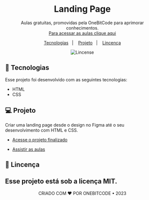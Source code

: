 <h1 align="center"> Landing Page </h1>
<p align="center"> 
Aulas gratuitas, promovidas pela OneBitCode para aprimorar conhecimentos. <br/>
<a href="https://pro.onebitcode.com/projetoaulas">Para acessar as aulas clique aqui</a>
</p>
<p align="center">
  <a href="#-Tecnologias">Tecnologias</a>&nbsp;&nbsp;&nbsp;|&nbsp;&nbsp;&nbsp;
  <a href="#-Projeto">Projeto</a>&nbsp;&nbsp;&nbsp;|&nbsp;&nbsp;&nbsp;
  <a href="#memo-lincença">Lincença</a>
</p>
<p align="center">
  <img alt="Lincense" src="https://img.shields.io/static/v1?label=lincense&message=MIT&color=49AA26&labelColor=000000">
</p>

## 🚀 Tecnologias

Esse projeto foi desenvolvido com as seguintes tecnologias:

- HTML
- CSS

## 💻 Projeto

Criar uma landing page desde o design no Figma até o seu desenvolvimento com HTML e CSS.

- [Acesse o projeto finalizado](https://kauaadrien.github.io/Landing_page/)

- [Assistir as aulas](https://pro.onebitcode.com/projetoaula)

## :memo: Lincença

## Esse projeto está sob a licença MIT.

<p align="center">CRIADO COM ❤ POR ONEBITCODE • 2023</p>
